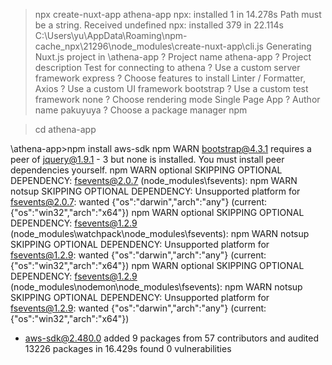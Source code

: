 
>npx create-nuxt-app athena-app
npx: installed 1 in 14.278s
Path must be a string. Received undefined
npx: installed 379 in 22.114s
C:\Users\yu\AppData\Roaming\npm-cache\_npx\21296\node_modules\create-nuxt-app\cli.js
> Generating Nuxt.js project in \athena-app
? Project name athena-app
? Project description Test for connecting to athena
? Use a custom server framework express
? Choose features to install Linter / Formatter, Axios
? Use a custom UI framework bootstrap
? Use a custom test framework none
? Choose rendering mode Single Page App
? Author name pakuyuya
? Choose a package manager npm

>cd athena-app

\athena-app>npm install aws-sdk
npm WARN bootstrap@4.3.1 requires a peer of jquery@1.9.1 - 3 but none is installed. You must install peer dependencies yourself.
npm WARN optional SKIPPING OPTIONAL DEPENDENCY: fsevents@2.0.7 (node_modules\fsevents):
npm WARN notsup SKIPPING OPTIONAL DEPENDENCY: Unsupported platform for fsevents@2.0.7: wanted {"os":"darwin","arch":"any"} (current: {"os":"win32","arch":"x64"})
npm WARN optional SKIPPING OPTIONAL DEPENDENCY: fsevents@1.2.9 (node_modules\watchpack\node_modules\fsevents):
npm WARN notsup SKIPPING OPTIONAL DEPENDENCY: Unsupported platform for fsevents@1.2.9: wanted {"os":"darwin","arch":"any"} (current: {"os":"win32","arch":"x64"})
npm WARN optional SKIPPING OPTIONAL DEPENDENCY: fsevents@1.2.9 (node_modules\nodemon\node_modules\fsevents):
npm WARN notsup SKIPPING OPTIONAL DEPENDENCY: Unsupported platform for fsevents@1.2.9: wanted {"os":"darwin","arch":"any"} (current: {"os":"win32","arch":"x64"})

+ aws-sdk@2.480.0
added 9 packages from 57 contributors and audited 13226 packages in 16.429s
found 0 vulnerabilities
